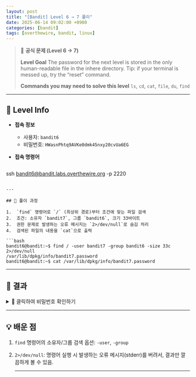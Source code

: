 ```yaml
---
layout: post
title: "[Bandit] Level 6 → 7 풀이"
date: 2025-06-14 09:02:00 +0900
categories: [bandit]
tags: [overthewire, bandit, linux]
---
```


> 📝 **공식 문제 (Level 6 → 7)**
>
> **Level Goal**
> The password for the next level is stored in the only human-readable file in the inhere directory. Tip: if your terminal is messed up, try the “reset” command.
>
> **Commands you may need to solve this level**
> `ls`, `cd`, `cat`, `file`, `du`, `find`

---

## 🔐 Level Info

- **접속 정보**
  - 사용자: `bandit6`
  - 비밀번호: `HWasnPhtq9AVKe0dmk45nxy20cvUa6EG`
  
- **접속 명령어**

  ```bash
ssh bandit6@bandit.labs.overthewire.org -p 2220
  ```

---

## 🧪 풀이 과정

1.  `find` 명령어로 `/` (최상위 경로)부터 조건에 맞는 파일 검색
2.  조건: 소유자 `bandit7`, 그룹 `bandit6`, 크기 33바이트
3.  권한 문제로 발생하는 오류 메시지는 `2>/dev/null`로 숨김 처리
4.  검색된 파일의 내용을 `cat`으로 출력

```bash
bandit6@bandit:~$ find / -user bandit7 -group bandit6 -size 33c 2>/dev/null
/var/lib/dpkg/info/bandit7.password
bandit6@bandit:~$ cat /var/lib/dpkg/info/bandit7.password
```

---

## 🎯 결과

<details markdown="1">
<summary>👀 클릭하여 비밀번호 확인하기</summary>

```
morbNTDkSW6jIlUc0ymOdMaLnOlFVAaj
```

</details>

---

## 💡 배운 점

1. `find` 명령어의 소유자/그룹 검색 옵션: `-user`, `-group`
2. `2>/dev/null`: 명령어 실행 시 발생하는 오류 메시지(stderr)를 버려서, 결과만 깔끔하게 볼 수 있음.

    ---
